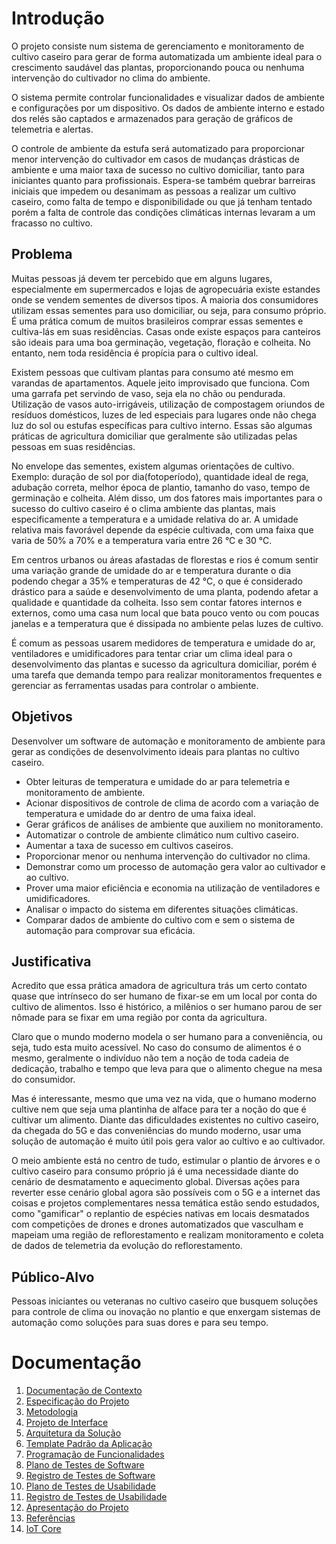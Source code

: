 
# Introdução

O projeto consiste num sistema de gerenciamento e monitoramento de cultivo caseiro para gerar de forma automatizada um ambiente ideal para o crescimento saudável das plantas, proporcionando pouca ou nenhuma intervenção do cultivador no clima do ambiente.

O sistema permite controlar funcionalidades e visualizar dados de ambiente e configurações por um dispositivo. Os dados de ambiente interno e estado dos relés são captados e armazenados para geração de gráficos de telemetria e alertas.

O controle de ambiente da estufa será automatizado para proporcionar  menor intervenção do cultivador em casos de mudanças drásticas de ambiente e uma maior taxa de sucesso no cultivo domiciliar, tanto para iniciantes quanto para profissionais. Espera-se também quebrar barreiras iniciais que impedem ou desanimam as pessoas a realizar um cultivo caseiro, como falta de tempo e disponibilidade ou que já tenham tentado porém a falta de controle das condições climáticas internas levaram a um fracasso no cultivo.

## Problema

Muitas pessoas já devem ter percebido que em alguns lugares, especialmente em supermercados e lojas de agropecuária existe estandes onde se vendem sementes de diversos tipos. A maioria dos consumidores utilizam essas sementes para uso domiciliar, ou seja, para consumo próprio. É uma prática comum de muitos brasileiros comprar essas sementes e cultiva-lás em suas residências. Casas onde existe espaços para canteiros são ideais para uma boa germinação, vegetação, floração e colheita. No entanto, nem toda residência é propícia para o cultivo ideal. 

Existem pessoas que cultivam plantas para consumo até mesmo em varandas de apartamentos. Aquele jeito improvisado que funciona. Com uma garrafa pet servindo de vaso, seja ela no chão ou pendurada. Utilização de vasos auto-irrigáveis, utilização de compostagem oriundos de resíduos domésticos, luzes de led especiais para lugares onde não chega luz do sol ou estufas específicas para cultivo interno. Essas são algumas práticas de agricultura domiciliar que geralmente são utilizadas pelas pessoas em suas residências.

No envelope das sementes, existem algumas orientações de cultivo. Exemplo: duração de sol por dia(fotoperíodo), quantidade ideal de rega, adubação correta, melhor época de plantio, tamanho do vaso, tempo de germinação e colheita. Além disso, um dos fatores mais importantes para o sucesso do cultivo caseiro é o clima ambiente das plantas, mais especificamente a temperatura e a umidade relativa do ar. A umidade relativa mais favorável depende da espécie cultivada, com uma faixa que varia de 50% a 70% e a temperatura varia entre 26 °C e 30 °C.

Em centros urbanos ou áreas afastadas de florestas e rios é comum sentir uma variação grande de umidade do ar e temperatura durante o dia podendo chegar a 35% e temperaturas de 42 °C, o que é considerado drástico para a saúde e desenvolvimento de uma planta, podendo afetar a qualidade e quantidade da colheita. Isso sem contar fatores internos e externos, como uma casa num local que bata pouco vento ou com poucas janelas e a temperatura que é dissipada no ambiente pelas luzes de cultivo. 

É comum as pessoas usarem medidores de temperatura e umidade do ar, ventiladores e umidificadores para tentar criar um clima ideal para o desenvolvimento das plantas e sucesso da agricultura domiciliar, porém é uma tarefa que demanda tempo para realizar monitoramentos frequentes e gerenciar as ferramentas usadas para controlar o ambiente.

## Objetivos

Desenvolver um software de automação e monitoramento de ambiente para gerar as condições de desenvolvimento ideais para plantas no cultivo caseiro.

- Obter leituras de temperatura e umidade do ar para telemetria e monitoramento de ambiente.
- Acionar dispositivos de controle de clima de acordo com a variação de temperatura e umidade do ar dentro de uma faixa ideal.
- Gerar gráficos de análises de ambiente que auxiliem no monitoramento.
- Automatizar o controle de ambiente climático num cultivo caseiro.
- Aumentar a taxa de sucesso em cultivos caseiros.
- Proporcionar menor ou nenhuma intervenção do cultivador no clima.
- Demonstrar como um processo de automação gera valor ao cultivador e ao cultivo.
- Prover uma maior eficiência e economia na utilização de ventiladores e umidificadores.
- Analisar o impacto do sistema em diferentes situações climáticas.
- Comparar dados de ambiente do cultivo com e sem o sistema de automação para comprovar sua eficácia.

## Justificativa

Acredito que essa prática amadora de agricultura trás um certo contato quase que intrínseco do ser humano de fixar-se em um local por conta do cultivo de alimentos. Isso é histórico, a milênios o ser humano parou de ser nômade para se fixar em uma região por conta da agricultura.

Claro que o mundo moderno modela o ser humano para a conveniência, ou seja, tudo esta muito acessível. No caso do consumo de alimentos é o mesmo, geralmente o indivíduo não tem a noção de toda cadeia de dedicação, trabalho e tempo que leva para que o alimento chegue na mesa do consumidor.

Mas é interessante, mesmo que uma vez na vida, que o humano moderno cultive nem que seja uma plantinha de alface para ter a noção do que é cultivar um alimento. Diante das dificuldades existentes no cultivo caseiro, da chegada do 5G e das conveniências do mundo moderno, usar uma solução de automação é muito útil pois gera valor ao cultivo e ao cultivador.

O meio ambiente está no centro de tudo, estimular o plantio de árvores e o cultivo caseiro para consumo próprio já é uma necessidade diante do cenário de desmatamento e aquecimento global. Diversas ações para reverter esse cenário global agora são possíveis com o 5G e a internet das coisas e projetos complementares nessa temática estão sendo estudados, como "gamificar" o replantio de espécies nativas em locais desmatados com competições de drones e drones automatizados que vasculham e mapeiam uma região de reflorestamento e realizam  monitoramento e coleta de dados de telemetria da evolução do reflorestamento.

## Público-Alvo

Pessoas iniciantes ou veteranas no cultivo caseiro que busquem soluções para controle de clima ou inovação no plantio e que enxergam sistemas de automação como soluções para suas dores e para seu tempo.

# Documentação

<ol>
<li><a href="01-documentacao-de-contexto.md"> Documentação de Contexto</a></li>
<li><a href="02-especificacao-do-projeto.md"> Especificação do Projeto</a></li>
<li><a href="03-metodologia.md"> Metodologia</a></li>
<li><a href="04-projeto-de-interface.md"> Projeto de Interface</a></li>
<li><a href="05-arquitetura-da-solucao.md"> Arquitetura da Solução</a></li>
<li><a href="06-template-padrao-da-aplicacao.md"> Template Padrão da Aplicação</a></li>
<li><a href="07-programacao-de-funcionalidades.md"> Programação de Funcionalidades</a></li>
<li><a href="08-plano-de-testes-de-software.md"> Plano de Testes de Software</a></li>
<li><a href="09-registro-de-testes-de-software.md"> Registro de Testes de Software</a></li>
<li><a href="10-plano-de-testes-de-usabilidade.md"> Plano de Testes de Usabilidade</a></li>
<li><a href="11-registro-de-testes-de-usabilidade.md"> Registro de Testes de Usabilidade</a></li>
<li><a href="12-apresentacao-do-projeto.md"> Apresentação do Projeto</a></li>
<li><a href="13-referencias.md"> Referências</a></li>
<li><a href="iot-core.md">IoT Core</a></li>
</ol>